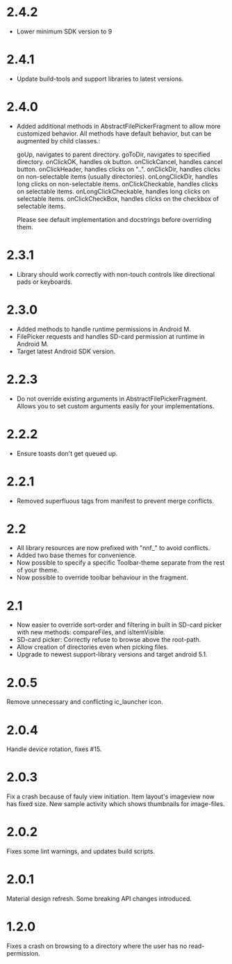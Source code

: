 # 2.4.2
- Lower minimum SDK version to 9

# 2.4.1
- Update build-tools and support libraries to latest versions.

# 2.4.0
- Added additional methods in AbstractFilePickerFragment to allow more
  customized behavior. All methods have default behavior, but can be augmented
  by child classes.:

  goUp, navigates to parent directory.
  goToDir, navigates to specified directory.
  onClickOK, handles ok button.
  onClickCancel, handles cancel button.
  onClickHeader, handles clicks on "..".
  onClickDir, handles clicks on non-selectable items (usually directories).
  onLongClickDir, handles long clicks on non-selectable items.
  onClickCheckable, handles clicks on selectable items.
  onLongClickCheckable, handles long clicks on selectable items.
  onClickCheckBox, handles clicks on the checkbox of selectable items.

  Please see default implementation and docstrings before overriding them.

# 2.3.1
- Library should work correctly with non-touch controls like directional pads
  or keyboards.

# 2.3.0
- Added methods to handle runtime permissions in Android M.
- FilePicker requests and handles SD-card permission at runtime in Android M.
- Target latest Android SDK version.

# 2.2.3
- Do not override existing arguments in AbstractFilePickerFragment. Allows you
  to set custom arguments easily for your implementations.

# 2.2.2
- Ensure toasts don't get queued up.

# 2.2.1
- Removed superfluous tags from manifest to prevent merge conflicts.

# 2.2
- All library resources are now prefixed with "nnf_" to avoid conflicts.
- Added two base themes for convenience.
- Now possible to specify a specific Toolbar-theme separate from the rest
  of your theme.
- Now possible to override toolbar behaviour in the fragment.

# 2.1

- Now easier to override sort-order and filtering in built in SD-card picker
  with new methods: compareFiles, and isItemVisible.
- SD-card picker: Correctly refuse to browse above the root-path.
- Allow creation of directories even when picking files.
- Upgrade to newest support-library versions and target android 5.1.

# 2.0.5
Remove unnecessary and conflicting ic_launcher icon.

# 2.0.4
Handle device rotation, fixes #15.

# 2.0.3
Fix a crash because of fauly view initiation.
Item layout's imageview now has fixed size.
New sample activity which shows thumbnails for image-files.

# 2.0.2
Fixes some lint warnings, and updates build scripts.

# 2.0.1
Material design refresh. Some breaking API changes introduced.

# 1.2.0
Fixes a crash on browsing to a directory where the user has no read-permission.
